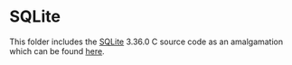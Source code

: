 # SQLite

This folder includes the [SQLite](https://www.sqlite.org/index.html) 3.36.0 C source code as an amalgamation which can be found [here](https://www.sqlite.org/2021/sqlite-amalgamation-3360000.zip).
